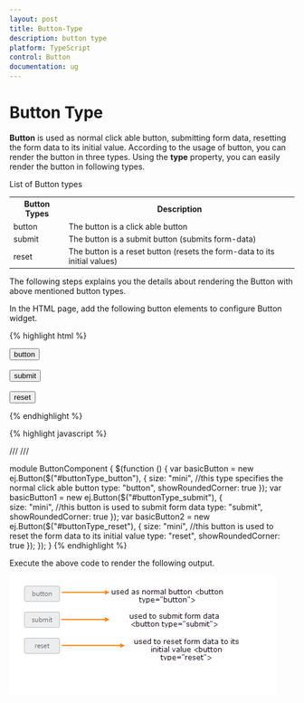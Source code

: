 ```yaml
---
layout: post
title: Button-Type
description: button type
platform: TypeScript
control: Button
documentation: ug
---
```


# Button Type

**Button** is used as normal click able button, submitting form data, resetting the form data to its initial value. According to the usage of button, you can render the button in three types. Using the **type** property, you can easily render the button in following types.

List of Button types

<table>
   <tr>
      <th>Button Types</th>
      <th>Description</th>
   <tr>
      <td>
         button
      </td>
      <td>
         The button is a click able button
      </td>
   </tr>
   <tr>
      <td>
         submit
      </td>
      <td>
         The button is a submit button (submits form-data)
      </td>
   </tr>
   <tr>
      <td>
         reset    
      </td>
      <td>
         The button is a reset button (resets the form-data to its initial values)
      </td>
   </tr>
</table>


The following steps explains you the details about rendering the Button with above mentioned button types.

In the HTML page, add the following button elements to configure Button widget.

{% highlight html %}

<button id="buttonType_button">button</button>
<br />
<br />
<button id="buttonType_submit">submit</button>
<br />
<br />
<button id="buttonType_reset">reset</button>
	
{% endhighlight %}

{% highlight javascript %}

/// <reference path="tsfiles/jquery.d.ts" />
/// <reference path="tsfiles/ej.web.all.d.ts" />

module ButtonComponent {
    $(function () {
        var basicButton = new ej.Button($("#buttonType_button"), {
            size: "mini",
            //this type specifies the normal click able button
            type: "button",
            showRoundedCorner: true
        });
       var basicButton1 = new ej.Button($("#buttonType_submit"), {  
            size: "mini",
            //this button is used to submit form data
            type: "submit",
            showRoundedCorner: true
        });
       var basicButton2 = new ej.Button($("#buttonType_reset"), { 
            size: "mini",
            //this button is used to reset the form data to its initial value
            type: "reset",
            showRoundedCorner: true
        });
    });
}
{% endhighlight %}

Execute the above code to render the following output.

![](Button-Type_images/Button-Type_img1.png) 

